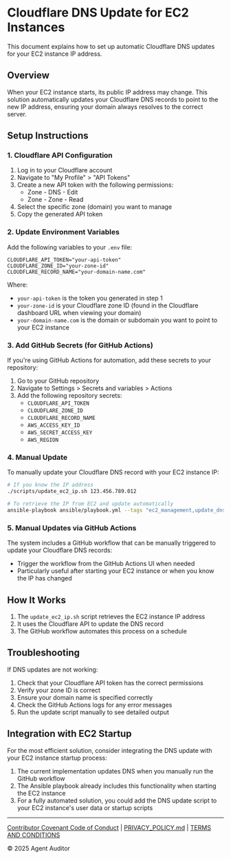 # Cloudflare DNS Update for EC2 Instances

This document explains how to set up automatic Cloudflare DNS updates for your EC2 instance IP address.

## Overview

When your EC2 instance starts, its public IP address may change. This solution automatically updates your Cloudflare DNS records to point to the new IP address, ensuring your domain always resolves to the correct server.

## Setup Instructions

### 1. Cloudflare API Configuration

1. Log in to your Cloudflare account
2. Navigate to "My Profile" > "API Tokens"
3. Create a new API token with the following permissions:
   - Zone - DNS - Edit
   - Zone - Zone - Read
4. Select the specific zone (domain) you want to manage
5. Copy the generated API token

### 2. Update Environment Variables

Add the following variables to your `.env` file:

```
CLOUDFLARE_API_TOKEN="your-api-token"
CLOUDFLARE_ZONE_ID="your-zone-id"
CLOUDFLARE_RECORD_NAME="your-domain-name.com"
```

Where:
- `your-api-token` is the token you generated in step 1
- `your-zone-id` is your Cloudflare zone ID (found in the Cloudflare dashboard URL when viewing your domain)
- `your-domain-name.com` is the domain or subdomain you want to point to your EC2 instance

### 3. Add GitHub Secrets (for GitHub Actions)

If you're using GitHub Actions for automation, add these secrets to your repository:

1. Go to your GitHub repository
2. Navigate to Settings > Secrets and variables > Actions
3. Add the following repository secrets:
   - `CLOUDFLARE_API_TOKEN`
   - `CLOUDFLARE_ZONE_ID`
   - `CLOUDFLARE_RECORD_NAME`
   - `AWS_ACCESS_KEY_ID`
   - `AWS_SECRET_ACCESS_KEY`
   - `AWS_REGION`

### 4. Manual Update

To manually update your Cloudflare DNS record with your EC2 instance IP:

```bash
# If you know the IP address
./scripts/update_ec2_ip.sh 123.456.789.012

# To retrieve the IP from EC2 and update automatically
ansible-playbook ansible/playbook.yml --tags "ec2_management,update_dns"
```

### 5. Manual Updates via GitHub Actions

The system includes a GitHub workflow that can be manually triggered to update your Cloudflare DNS records:

- Trigger the workflow from the GitHub Actions UI when needed
- Particularly useful after starting your EC2 instance or when you know the IP has changed

## How It Works

1. The `update_ec2_ip.sh` script retrieves the EC2 instance IP address
2. It uses the Cloudflare API to update the DNS record
3. The GitHub workflow automates this process on a schedule

## Troubleshooting

If DNS updates are not working:

1. Check that your Cloudflare API token has the correct permissions
2. Verify your zone ID is correct
3. Ensure your domain name is specified correctly
4. Check the GitHub Actions logs for any error messages
5. Run the update script manually to see detailed output

## Integration with EC2 Startup

For the most efficient solution, consider integrating the DNS update with your EC2 instance startup process:

1. The current implementation updates DNS when you manually run the GitHub workflow
2. The Ansible playbook already includes this functionality when starting the EC2 instance
3. For a fully automated solution, you could add the DNS update script to your EC2 instance's user data or startup scripts

---

<div class="footer-links">
<a href="#/legal/CODE_OF_CONDUCT.md" class="footer-link">Contributor Covenant Code of Conduct</a> | <a href="#/legal/PRIVACY_POLICY.md" class="footer-link">PRIVACY_POLICY.md</a> | <a href="#/legal/TERMS_AND_CONDITIONS.md" class="footer-link">TERMS AND CONDITIONS</a>

© 2025 Agent Auditor
</div>

